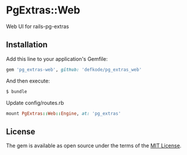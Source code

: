 # PgExtras::Web
Web UI for rails-pg-extras

## Installation
Add this line to your application's Gemfile:

```ruby
gem 'pg_extras-web', github: 'defkode/pg_extras_web'
```

And then execute:
```bash
$ bundle
```

Update config/routes.rb

```ruby
mount PgExtras::Web::Engine, at: 'pg_extras'
```


## License
The gem is available as open source under the terms of the [MIT License](https://opensource.org/licenses/MIT).
